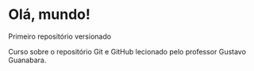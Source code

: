 # Olá, mundo!

Primeiro repositório versionado

Curso sobre o repositório Git e GitHub lecionado pelo professor Gustavo Guanabara.
